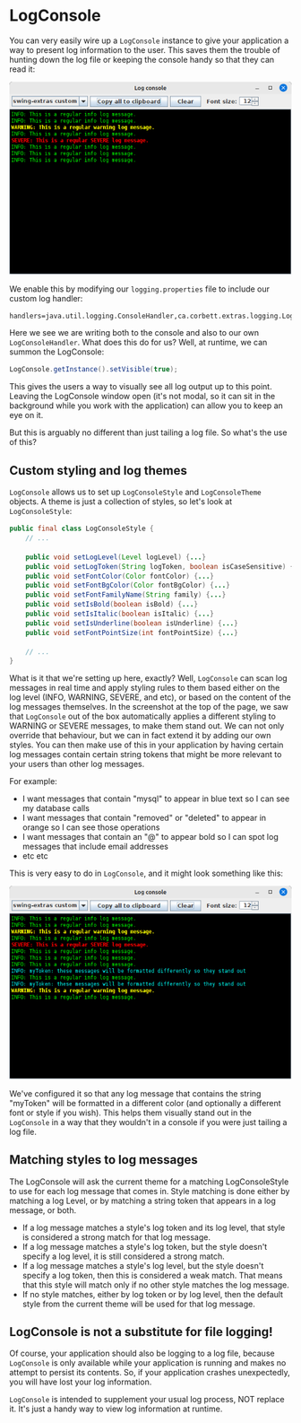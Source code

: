 # LogConsole

You can very easily wire up a `LogConsole` instance to give your application a way to present log information
to the user. This saves them the trouble of hunting down the log file or keeping the console handy so that
they can read it:

![LogConsole1](log_console1.png "LogConsole1")

We enable this by modifying our `logging.properties` file to include our custom log handler:

```properties
handlers=java.util.logging.ConsoleHandler,ca.corbett.extras.logging.LogConsoleHandler
```

Here we see we are writing both to the console and also to our own `LogConsoleHandler`. What does this
do for us? Well, at runtime, we can summon the LogConsole:

```java
LogConsole.getInstance().setVisible(true);
```

This gives the users a way to visually see all log output up to this point. Leaving the LogConsole window
open (it's not modal, so it can sit in the background while you work with the application) can allow you
to keep an eye on it.

But this is arguably no different than just tailing a log file. So what's the use of this?

## Custom styling and log themes

`LogConsole` allows us to set up `LogConsoleStyle` and `LogConsoleTheme` objects. A theme is just a collection
of styles, so let's look at `LogConsoleStyle`:

```java
public final class LogConsoleStyle {
    // ...

    public void setLogLevel(Level logLevel) {...}
    public void setLogToken(String logToken, boolean isCaseSensitive) {...}
    public void setFontColor(Color fontColor) {...}
    public void setFontBgColor(Color fontBgColor) {...}
    public void setFontFamilyName(String family) {...}
    public void setIsBold(boolean isBold) {...}
    public void setIsItalic(boolean isItalic) {...}
    public void setIsUnderline(boolean isUnderline) {...}
    public void setFontPointSize(int fontPointSize) {...}
        
    // ...
}
```

What is it that we're setting up here, exactly? Well, `LogConsole` can scan log messages in real time and apply
styling rules to them based either on the log level (INFO, WARNING, SEVERE, and etc), or based on the content
of the log messages themselves. In the screenshot at the top of the page, we saw that `LogConsole` out of the
box automatically applies a different styling to WARNING or SEVERE messages, to make them stand out. We can
not only override that behaviour, but we can in fact extend it by adding our own styles. You can then make
use of this in your application by having certain log messages contain certain string tokens that might
be more relevant to your users than other log messages. 

For example:
- I want messages that contain "mysql" to appear in blue text so I can see my database calls
- I want messages that contain "removed" or "deleted" to appear in orange so I can see those operations
- I want messages that contain an "@" to appear bold so I can spot log messages that include email addresses
- etc etc

This is very easy to do in `LogConsole`, and it might look something like this:

![LogConsole2](log_console2.png "LogConsole2")

We've configured it so that any log message that contains the string "myToken" will be formatted in a different
color (and optionally a different font or style if you wish). This helps them visually stand out in the `LogConsole`
in a way that they wouldn't in a console if you were just tailing a log file.

## Matching styles to log messages

The LogConsole will ask the current theme for a matching LogConsoleStyle to use
for each log message that comes in. Style matching is done either by matching
a log Level, or by matching a string token that appears in a log message, or both.
- If a log message matches a style's log token and its log level, that style is considered a strong match for that log message.
- If a log message matches a style's log token, but the style doesn't specify a log level, it is still considered a strong match.
- If a log message matches a style's log level, but the style doesn't specify a log token, then this is considered a weak match. That means that this style will match only if no other style matches the log message.
- If no style matches, either by log token or by log level, then the default style from the current theme will be used for that log message.

## LogConsole is not a substitute for file logging!

Of course, your application should also be logging to a log file, because `LogConsole` is only available while
your application is running and makes no attempt to persist its contents. So, if your application crashes
unexpectedly, you will have lost your log information. 

`LogConsole` is intended to supplement your usual log process, NOT replace it. It's just a handy way to 
view log information at runtime.
